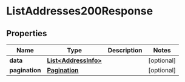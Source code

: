 

# ListAddresses200Response


## Properties

| Name | Type | Description | Notes |
|------------ | ------------- | ------------- | -------------|
|**data** | [**List&lt;AddressInfo&gt;**](AddressInfo.md) |  |  [optional] |
|**pagination** | [**Pagination**](Pagination.md) |  |  [optional] |



